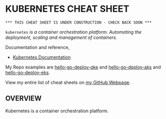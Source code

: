 # KUBERNETES CHEAT SHEET

```
*** THIS CHEAT SHEET IS UNDER CONSTRUCTION - CHECK BACK SOON ***
```

`kubernetes` _is a container orchestration platform.
Automating the deployment, scaling and management of containers._

Documentation and reference,

* [Kubernetes Documentation](https://dcos.io/)

My Repo examples are
[hello-go-deploy-gke](https://github.com/JeffDeCola/hello-go-deploy-gke)
and
[hello-go-deploy-aks](https://github.com/JeffDeCola/hello-go-deploy-aks)
and
[hello-go-deploy-eks](https://github.com/JeffDeCola/hello-go-deploy-eks).

View my entire list of cheat sheets on
[my GitHub Webpage](https://jeffdecola.github.io/my-cheat-sheets/).

## OVERVIEW

Kubernetes is a container orchestration platform.
